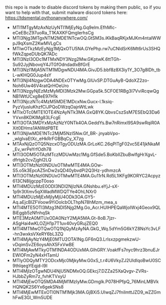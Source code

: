 this repo is made to disable discord tokens by making them public, so if you want to help with that, submit malware discord tokens here: https://tdsmental.pythonanywhere.com/


- MTI1MTgyMzAxNzUyNTI1MjEyNg.Gq9elm.EfhMIc-eCeEBcZ97uoRa_T1KAXKFQmgIerhsCg
- MTI3Njg3MTgxNTM2MDE1NTcwOQ.GtSM3s.iKkBaqRKjxMJKm4ntalWWpJ9qXsmZ2KwMVLgCs
- MTIwOTkzMzEyNjg1MjQxOTU5NA.GYePhp.rw7uCNldSrK6Mt6rUs3SHQfWkZqpeDUbQK7ADc
- MTI3NzI3ODc1MTMxNDY3Nzg2Mw.GKptwK.6ttTGh-Su92JyjNbovqY4JTGfOdndadlxBfGrE
- MTI3NzI1MjA5NTM1MDgwNDU4MA.GivJD5.bbf8z8X3iy1Y_3O7g8lDh_tbL-wKHQG0Jup4sY
- MTI3NjI4NzgwODA4NDExOTYwMg.GlUvSP.DTGuAyB-QdoXZ2zo-Noh6Uw46V4ratQrHOeUro
- MTI3NzgyNjEzMzMyMDI3Mzk2Mw.GGpa5k.5CFOE1RBg3I7VviRcqwQgNB1WtUCxg8eE97H1k
- MTI3NjczNTc4MzM5MDE1MDcxNw.Gucx-l.1ksiq-PyzVjusluKhzfCIJPQoDWzqOajnWtLwk
- MTIxOTc0MTE1OTE4NzAyNTk3MA.GxQ8YK.QbvsCszSsM7ESEbQ3Da6YVxn8KDKlMg83LFcgE
- MTI3OTA3MDYxMzAzNzY0NTk4OA.GeddYs.Bw7nRimxl9SA9swRqiR0AXit0EHms1ANWdPBTE
- MTI3NjIwMDE1NTc2MjM5NzI5Nw.Gf_BR-.jnyabVpo-_wlglvaEtXc_eHkRrFGBBqCy_X7zg
- MTAxNjQzOTQ5NzcxOTgyODUzMA.GrLoKC.26qPITgF02vc5E41jkNkaM_Ev_wrPeYrfOdh78
- MTI3ODM5OTAzMTczMDUwMzc1Mg.GfSde5.BoKbIlZbuBwlfgHrXgvL-dfrtgb2cvZjghI2LQ
- MTI3OTMzNzI0NDUxOTMwMTE4MA.GOw-S5.o5k3EpcAZ5nDw2sQD40ybvdPi2Q3Hz-ydhmzcA
- MTI3OTMzNzI0NDUxOTMwMTE4MA.Gu11rN.Rd5L1lKFg9KORYC2Acpyz613CN8ljgcppT0oso
- MTI4MDUzMzE0ODI3NDI2NjIzNA.GNshbu.eYjJ-sX-1p9r3tXmv5qXWadMWDQTYe4OhLNXr0
- MTI4MDUzMjExMjIyMjU4ODk3OA.GY5-Aq.aEjcBIZFVoow9YiOolcbOLThpN78hMzm_mea_s
- MTI4MTE5OTI3Mzg3NDI5Njg2Mg.Go_Acr.HUIHPEQaWjoIWxj4Geox9QLBiEggb5zNfnhqSk
- MTE3MzA0MTUxODA0NzY2MjA5MA.Gt-8oB.7jzr-ASgHai4wKLOZjH1p7T1uv40vyGRujZEQ0
- MTI4MTMwOTQwOTQ1NjQyMzAyNA.GkG_Wq.5dYm5G6kYZ8NsYc3vLF-hn3wxksVXeRY6bL3ZQ
- MTI4MjAyNzY4MjE0MTU2OTA1Ng.GF6nQ3.LrlsxzpgmekzwU-vDqimSvZE6oysAhX5FxVwBE
- MTI4MjAwMTkyOTM1NDA4ODUxMA.GlhGRY.VoakfFs7nyc9hrz3bnuEJrEWlOFm2yN4xHTamU
- MTIyODQyMTY2ODcxMjc0MjkyMw.G0xS_t.r4U6VkyZJ2UIdIqoBwU0SC9thIqegYEqjd-I9I
- MTI4MjIzOTgwNDU4NjU5NDMxOQ.GEkcj7.DZZa25XaQvgv-ZVRs-HJbbZyRm7z_fvhKTVxyU
- MTI4MjEwOTQ5MDA4MjM1MzIyMw.GDmglk.P078HPfpQ_76MinLMBVkHQNQK2S6Yx6gekSNs8
- MTI4MjEwMTExOTI0NTM1Mjk3MA.GjBXi5.UIwqZJ7fnilmttJZD9_wZZGmhFwE3Gl_Wm5UDE